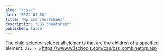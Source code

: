 ```yaml
---
slug: "/css/"
date: "2022-04-05"
title: "My css cheatsheet"
description: "CSS cheatsheet"
published: false
---
```


The child selector selects all elements that are the children of a specified element.
`div > p`
https://www.w3schools.com/css/css_combinators.asp
